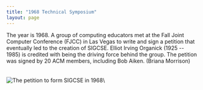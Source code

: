 ```yaml
---
title: "1968 Technical Symposium"
layout: page
---
```


The year is 1968. A group of computing educators met at the Fall Joint
Computer Conference (FJCC) in Las Vegas to write and sign a petition
that eventually led to the creation of SIGCSE. Elliot Irving Organick
(1925 -- 1985) is credited with being the driving force behind the
group. The petition was signed by 20 ACM members, including Bob Aiken.
(Briana Morrison)\
\
\
![The petition to form SIGCSE in 1968
](../../files/images/50yearsofSIGCSE/SIGCSEpetition.jpg)\
